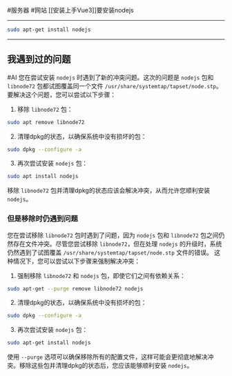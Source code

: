 #服务器 #网站 
[[安装上手Vue3]]要安装nodejs

---
```bash
sudo apt-get install nodejs
```
---
## 我遇到过的问题
#AI 
您在尝试安装 `nodejs` 时遇到了新的冲突问题。这次的问题是 `nodejs` 包和 `libnode72` 包都试图覆盖同一个文件 `/usr/share/systemtap/tapset/node.stp`。
要解决这个问题，您可以尝试以下步骤：
1. 移除 `libnode72` 包：
```bash
sudo apt remove libnode72
```
2. 清理dpkg的状态，以确保系统中没有损坏的包：
```bash
sudo dpkg --configure -a
```
3. 再次尝试安装 `nodejs` 包：
```bash
sudo apt install nodejs
```
移除 `libnode72` 包并清理dpkg的状态应该会解决冲突，从而允许您顺利安装 `nodejs`。
### 但是移除时仍遇到问题
您在尝试移除 `libnode72` 包时遇到了问题，因为 `nodejs` 包和 `libnode72` 包之间仍然存在文件冲突。尽管您尝试移除 `libnode72`，但在处理 `nodejs` 的升级时，系统仍然遇到了试图覆盖 `/usr/share/systemtap/tapset/node.stp` 文件的错误。
这种情况下，您可以尝试以下步骤来强制解决冲突：
1. 强制移除 `libnode72` 和 `nodejs` 包，即使它们之间有依赖关系：
```bash
sudo apt-get --purge remove libnode72 nodejs
```
2. 清理dpkg的状态，以确保系统中没有损坏的包：
```bash
sudo dpkg --configure -a
```
3. 再次尝试安装 `nodejs` 包：
```bash
sudo apt-get install nodejs
```
使用 `--purge` 选项可以确保移除所有的配置文件，这样可能会更彻底地解决冲突。移除这些包并清理dpkg的状态后，您应该能够顺利安装 `nodejs`。
